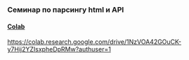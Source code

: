### Семинар по парсингу html и API

#### [Colab](https://drive.google.com/file/d/1NzVOA42GOuCK-y7Hij2YZIsxpheDpRMw/view?usp=sharing)


https://colab.research.google.com/drive/1NzVOA42GOuCK-y7Hij2YZIsxpheDpRMw?authuser=1
